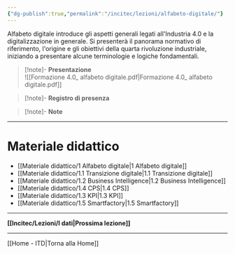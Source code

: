 ```yaml
---
{"dg-publish":true,"permalink":"/incitec/lezioni/alfabeto-digitale/"}
---
```


Alfabeto digitale introduce gli aspetti generali legati all'Industria 4.0 e la digitalizzazione in generale. Si presenterà il panorama normativo di riferimento, l'origine e gli obiettivi della quarta rivoluzione industriale, iniziando a presentare alcune terminologie e logiche fondamentali.

> [!note]- **Presentazione**   
![[Formazione 4.0_ alfabeto digitale.pdf\|Formazione 4.0_ alfabeto digitale.pdf]]

> [!note]- **Registro di presenza**  

> [!note]- **Note**

---
# Materiale didattico

- [[Materiale didattico/1 Alfabeto digitale\|1 Alfabeto digitale]]
- [[Materiale didattico/1.1 Transizione digitale\|1.1 Transizione digitale]]
- [[Materiale didattico/1.2 Business Intelligence\|1.2 Business Intelligence]]
- [[Materiale didattico/1.4 CPS\|1.4 CPS]]
- [[Materiale didattico/1.3 KPI\|1.3 KPI]]
- [[Materiale didattico/1.5 Smartfactory\|1.5 Smartfactory]]

---

**[[Incitec/Lezioni/I dati\|Prossima lezione]]**

---

[[Home - ITD\|Torna alla Home]]